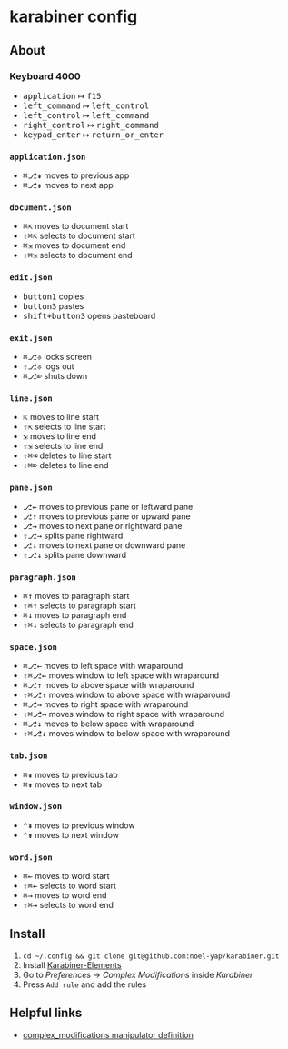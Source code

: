 # karabiner config

## About

### Keyboard 4000

* <kbd>application</kbd> ↦ <kbd>f15</kbd>
* <kbd>left_command</kbd> ↦ <kbd>left_control</kbd>
* <kbd>left_control</kbd> ↦ <kbd>left_command</kbd>
* <kbd>right_control</kbd> ↦ <kbd>right_command</kbd>
* <kbd>keypad_enter</kbd> ↦ <kbd>return_or_enter</kbd>

### `application.json`

* <kbd>⌘</kbd><kbd>⎇</kbd><kbd>⇞</kbd> moves to previous app
* <kbd>⌘</kbd><kbd>⎇</kbd><kbd>⇟</kbd> moves to next app

### `document.json`

* <kbd>⌘</kbd><kbd>⇱</kbd> moves to document start
* <kbd>⇧</kbd><kbd>⌘</kbd><kbd>⇱</kbd> selects to document start
* <kbd>⌘</kbd><kbd>⇲</kbd> moves to document end
* <kbd>⇧</kbd><kbd>⌘</kbd><kbd>⇲</kbd> selects to document end

### `edit.json`

* <kbd>button1</kbd> copies
* <kbd>button3</kbd> pastes
* <kbd>shift+button3</kbd> opens pasteboard

### `exit.json`

* <kbd>⌘</kbd><kbd>⎇</kbd><kbd>⎀</kbd> locks screen
* <kbd>⇧</kbd><kbd>⎇</kbd><kbd>⎀</kbd> logs out
* <kbd>⌘</kbd><kbd>⎇</kbd><kbd>⌦</kbd> shuts down

### `line.json`

* <kbd>⇱</kbd> moves to line start
* <kbd>⇧</kbd><kbd>⇱</kbd> selects to line start
* <kbd>⇲</kbd> moves to line end
* <kbd>⇧</kbd><kbd>⇲</kbd> selects to line end
* <kbd>⇧</kbd><kbd>⌘</kbd><kbd>⌫</kbd> deletes to line start
* <kbd>⇧</kbd><kbd>⌘</kbd><kbd>⌦</kbd> deletes to line end

### `pane.json`

* <kbd>⎇</kbd><kbd>←</kbd> moves to previous pane or leftward pane
* <kbd>⎇</kbd><kbd>↑</kbd> moves to previous pane or upward pane
* <kbd>⎇</kbd><kbd>→</kbd> moves to next pane or rightward pane
* <kbd>⇧</kbd><kbd>⎇</kbd><kbd>→</kbd> splits pane rightward
* <kbd>⎇</kbd><kbd>↓</kbd> moves to next pane or downward pane
* <kbd>⇧</kbd><kbd>⎇</kbd><kbd>↓</kbd> splits pane downward

### `paragraph.json`

* <kbd>⌘</kbd><kbd>↑</kbd> moves to paragraph start
* <kbd>⇧</kbd><kbd>⌘</kbd><kbd>↑</kbd> selects to paragraph start
* <kbd>⌘</kbd><kbd>↓</kbd> moves to paragraph end
* <kbd>⇧</kbd><kbd>⌘</kbd><kbd>↓</kbd> selects to paragraph end

### `space.json`

* <kbd>⌘</kbd><kbd>⎇</kbd><kbd>←</kbd> moves to left space with wraparound
* <kbd>⇧</kbd><kbd>⌘</kbd><kbd>⎇</kbd><kbd>←</kbd> moves window to left space with wraparound
* <kbd>⌘</kbd><kbd>⎇</kbd><kbd>↑</kbd> moves to above space with wraparound
* <kbd>⇧</kbd><kbd>⌘</kbd><kbd>⎇</kbd><kbd>↑</kbd> moves window to above space with wraparound
* <kbd>⌘</kbd><kbd>⎇</kbd><kbd>→</kbd> moves to right space with wraparound
* <kbd>⇧</kbd><kbd>⌘</kbd><kbd>⎇</kbd><kbd>→</kbd> moves window to right space with wraparound
* <kbd>⌘</kbd><kbd>⎇</kbd><kbd>↓</kbd> moves to below space with wraparound
* <kbd>⇧</kbd><kbd>⌘</kbd><kbd>⎇</kbd><kbd>↓</kbd> moves window to below space with wraparound

### `tab.json`

* <kbd>⌘</kbd><kbd>⇞</kbd> moves to previous tab
* <kbd>⌘</kbd><kbd>⇟</kbd> moves to next tab

### `window.json`

* <kbd>⌃</kbd><kbd>⇞</kbd> moves to previous window
* <kbd>⌃</kbd><kbd>⇟</kbd> moves to next window

### `word.json`

* <kbd>⌘</kbd><kbd>←</kbd> moves to word start
* <kbd>⇧</kbd><kbd>⌘</kbd><kbd>←</kbd> selects to word start
* <kbd>⌘</kbd><kbd>→</kbd> moves to word end
* <kbd>⇧</kbd><kbd>⌘</kbd><kbd>→</kbd> selects to word end

## Install

1. `cd ~/.config && git clone git@github.com:noel-yap/karabiner.git`
2. Install [Karabiner-Elements](https://karabiner-elements.pqrs.org/)
3. Go to _Preferences_ -> _Complex Modifications_ inside _Karabiner_
4. Press `Add rule` and add the rules

## Helpful links

* [complex_modifications manipulator definition](https://karabiner-elements.pqrs.org/docs/json/complex-modifications-manipulator-definition/)
